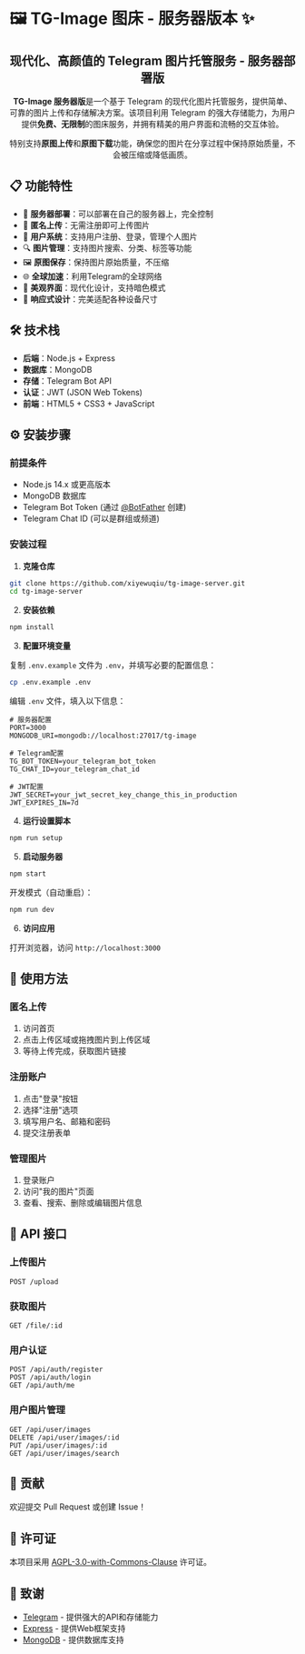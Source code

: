 # 🖼️ TG-Image 图床 - 服务器版本 ✨

<div align="center">
  <h2>现代化、高颜值的 Telegram 图片托管服务 - 服务器部署版</h2>
</div>

<p align="center">
  <strong>TG-Image 服务器版</strong>是一个基于 Telegram 的现代化图片托管服务，提供简单、可靠的图片上传和存储解决方案。该项目利用 Telegram 的强大存储能力，为用户提供<strong>免费、无限制</strong>的图床服务，并拥有精美的用户界面和流畅的交互体验。
</p>

<p align="center">
  特别支持<strong>原图上传</strong>和<strong>原图下载</strong>功能，确保您的图片在分享过程中保持原始质量，不会被压缩或降低画质。
</p>

## 📋 功能特性

- 🚀 **服务器部署**：可以部署在自己的服务器上，完全控制
- 🔄 **匿名上传**：无需注册即可上传图片
- 👤 **用户系统**：支持用户注册、登录，管理个人图片
- 🔍 **图片管理**：支持图片搜索、分类、标签等功能
- 🖼️ **原图保存**：保持图片原始质量，不压缩
- 🌐 **全球加速**：利用Telegram的全球网络
- 🎨 **美观界面**：现代化设计，支持暗色模式
- 📱 **响应式设计**：完美适配各种设备尺寸

## 🛠️ 技术栈

- **后端**：Node.js + Express
- **数据库**：MongoDB
- **存储**：Telegram Bot API
- **认证**：JWT (JSON Web Tokens)
- **前端**：HTML5 + CSS3 + JavaScript

## ⚙️ 安装步骤

### 前提条件

- Node.js 14.x 或更高版本
- MongoDB 数据库
- Telegram Bot Token (通过 [@BotFather](https://t.me/BotFather) 创建)
- Telegram Chat ID (可以是群组或频道)

### 安装过程

1. **克隆仓库**

```bash
git clone https://github.com/xiyewuqiu/tg-image-server.git
cd tg-image-server
```

2. **安装依赖**

```bash
npm install
```

3. **配置环境变量**

复制 `.env.example` 文件为 `.env`，并填写必要的配置信息：

```bash
cp .env.example .env
```

编辑 `.env` 文件，填入以下信息：

```
# 服务器配置
PORT=3000
MONGODB_URI=mongodb://localhost:27017/tg-image

# Telegram配置
TG_BOT_TOKEN=your_telegram_bot_token
TG_CHAT_ID=your_telegram_chat_id

# JWT配置
JWT_SECRET=your_jwt_secret_key_change_this_in_production
JWT_EXPIRES_IN=7d
```

4. **运行设置脚本**

```bash
npm run setup
```

5. **启动服务器**

```bash
npm start
```

开发模式（自动重启）：

```bash
npm run dev
```

6. **访问应用**

打开浏览器，访问 `http://localhost:3000`

## 📖 使用方法

### 匿名上传

1. 访问首页
2. 点击上传区域或拖拽图片到上传区域
3. 等待上传完成，获取图片链接

### 注册账户

1. 点击"登录"按钮
2. 选择"注册"选项
3. 填写用户名、邮箱和密码
4. 提交注册表单

### 管理图片

1. 登录账户
2. 访问"我的图片"页面
3. 查看、搜索、删除或编辑图片信息

## 🔧 API 接口

### 上传图片

```
POST /upload
```

### 获取图片

```
GET /file/:id
```

### 用户认证

```
POST /api/auth/register
POST /api/auth/login
GET /api/auth/me
```

### 用户图片管理

```
GET /api/user/images
DELETE /api/user/images/:id
PUT /api/user/images/:id
GET /api/user/images/search
```

## 🤝 贡献

欢迎提交 Pull Request 或创建 Issue！

## 📄 许可证

本项目采用 [AGPL-3.0-with-Commons-Clause](LICENSE) 许可证。

## 🙏 致谢

- [Telegram](https://telegram.org/) - 提供强大的API和存储能力
- [Express](https://expressjs.com/) - 提供Web框架支持
- [MongoDB](https://www.mongodb.com/) - 提供数据库支持
